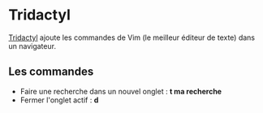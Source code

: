 # Tridactyl

[Tridactyl](https://github.com/tridactyl/tridactyl) ajoute les
commandes de Vim (le meilleur éditeur de texte) dans un navigateur.

## Les commandes

* Faire une recherche dans un nouvel onglet : **t ma recherche**
* Fermer l'onglet actif : **d**